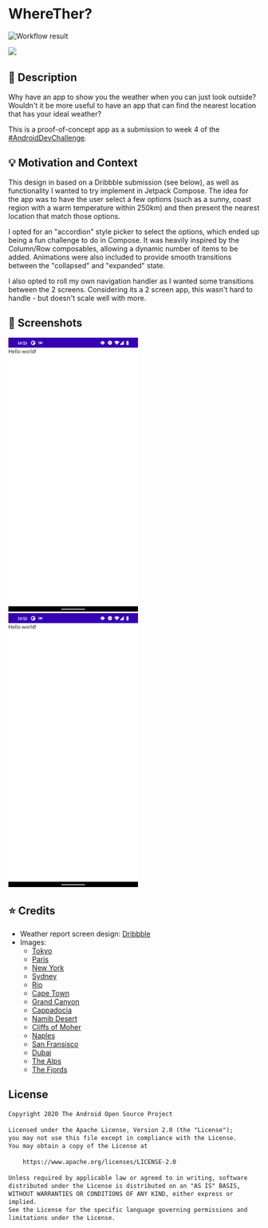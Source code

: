 # WhereTher?

<!--- Replace <OWNER> with your Github Username and <REPOSITORY> with the name of your repository. -->
<!--- You can find both of these in the url bar when you open your repository in github. -->
![Workflow result](https://github.com/WesleyElliott/Weather-Challenge/workflows/Check/badge.svg)

<img src="/src/main/res/mipmap-xxxhdpi/ic_launcher_round.png" width="64">

## :scroll: Description
Why have an app to show you the weather when you can just look outside? Wouldn't it be more useful
to have an app that can find the nearest location that has your ideal weather?

This is a proof-of-concept app as a submission to week 4 of the
[#AndroidDevChallenge](https://developer.android.com/dev-challenge).

## :bulb: Motivation and Context
This design in based on a Dribbble submission (see below), as well as functionality I wanted to
try implement in Jetpack Compose. The idea for the app was to have the user select a few options
(such as a sunny, coast region with a warm temperature within 250km) and then present the nearest
location that match those options.

I opted for an "accordion" style picker to select the options, which ended up being a fun challenge
to do in Compose. It was heavily inspired by the Column/Row composables, allowing a dynamic number
of items to be added. Animations were also included to provide smooth transitions between the
"collapsed" and "expanded" state.

I also opted to roll my own navigation handler as I wanted some transitions between the 2 screens.
Considering its a 2 screen app, this wasn't hard to handle - but doesn't scale well with more.

## :camera_flash: Screenshots

<img src="/results/screenshot_1.png" width="260">&emsp;<img src="/results/screenshot_2.png" width="260">

## :star: Credits
- Weather report screen design: [Dribbble](https://dribbble.com/shots/6250202-Daily-UI-037-Weather)
- Images:
  - [Tokyo](https://www.pexels.com/photo/2614818)
  - [Paris](https://www.pexels.com/photo/3214982)
  - [New York](https://www.pexels.com/photo/3889855)
  - [Sydney](https://www.pexels.com/photo/1878293)
  - [Rio](https://www.pexels.com/photo/3648269)
  - [Cape Town](https://www.pexels.com/photo/963713)
  - [Grand Canyon](https://www.pexels.com/photo/2542340)
  - [Cappadocia](https://www.pexels.com/photo/2563593)
  - [Namib Desert](https://www.pexels.com/photo/3714898)
  - [Cliffs of Moher](https://www.pexels.com/photo/2382681)
  - [Naples](https://www.pexels.com/photo/2972658)
  - [San Fransisco](https://www.pexels.com/photo/1006965)
  - [Dubai](https://www.pexels.com/photo/4491951)
  - [The Alps](https://www.pexels.com/photo/2437296)
  - [The Fjords](https://www.pexels.com/photo/1562058)

## License
```
Copyright 2020 The Android Open Source Project

Licensed under the Apache License, Version 2.0 (the "License");
you may not use this file except in compliance with the License.
You may obtain a copy of the License at

    https://www.apache.org/licenses/LICENSE-2.0

Unless required by applicable law or agreed to in writing, software
distributed under the License is distributed on an "AS IS" BASIS,
WITHOUT WARRANTIES OR CONDITIONS OF ANY KIND, either express or implied.
See the License for the specific language governing permissions and
limitations under the License.
```